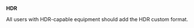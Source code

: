 <!-- markdownlint-disable MD041 MD036-->
**HDR**<br>

All users with HDR-capable equipment should add the HDR custom format.
<!-- markdownlint-enable MD041 MD036-->
